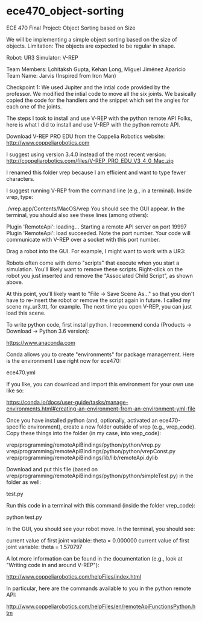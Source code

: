 # ece470_object-sorting
ECE 470 Final Project: Object Sorting based on Size

We will be implementing a simple object sorting based on the size of objects. Limitation: The objects are expected to be regular in shape.

Robot: UR3
Simulator: V-REP

Team Members: Lohitaksh Gupta, Kehan Long, Miguel Jiménez Aparicio
Team Name: Jarvis (Inspired from Iron Man)

Checkpoint 1: We used Jupiter and the intial code provided by the professor. We modified the intial code to move all the six joints. We basically copied the code for the handlers and the snippet which set the angles for each one of the joints.



The steps I took to install and use V-REP with the python remote API
Folks, here is what I did to install and use V-REP with the python remote API.

Download V-REP PRO EDU from the Coppelia Robotics website:
http://www.coppeliarobotics.com

I suggest using version 3.4.0 instead of the most recent version:
http://coppeliarobotics.com/files/V-REP_PRO_EDU_V3_4_0_Mac.zip

I renamed this folder vrep because I am efficient and want to type fewer characters.

I suggest running V-REP from the command line (e.g., in a terminal). Inside vrep, type:


./vrep.app/Contents/MacOS/vrep
You should see the GUI appear. In the terminal, you should also see these lines (among others):


Plugin 'RemoteApi': loading...
Starting a remote API server on port 19997
Plugin 'RemoteApi': load succeeded.
Note the port number. Your code will communicate with V-REP over a socket with this port number.

Drag a robot into the GUI. For example, I might want to work with a UR3:



 

Robots often come with demo "scripts" that execute when you start a simulation. You'll likely want to remove these scripts. Right-click on the robot you just inserted and remove the "Associated Child Script", as shown above.

 

At this point, you'll likely want to "File -> Save Scene As..." so that you don't have to re-insert the robot or remove the script again in future. I called my scene my_ur3.ttt, for example. The next time you open V-REP, you can just load this scene.

 

To write python code, first install python. I recommend conda (Products -> Download -> Python 3.6 version):

https://www.anaconda.com

 

Conda allows you to create "environments" for package management. Here is the environment I use right now for ece470:

ece470.yml

 

If you like, you can download and import this environment for your own use like so:

https://conda.io/docs/user-guide/tasks/manage-environments.html#creating-an-environment-from-an-environment-yml-file

 

Once you have installed python (and, optionally, activated an ece470-specific environment), create a new folder outside of vrep (e.g., vrep_code). Copy these things into the folder (in my case, into vrep_code):

 

vrep/programming/remoteApiBindings/python/python/vrep.py
vrep/programming/remoteApiBindings/python/python/vrepConst.py
vrep/programming/remoteApiBindings/lib/lib/remoteApi.dylib
 

Download and put this file (based on vrep/programming/remoteApiBindings/python/python/simpleTest.py) in the folder as well:

test.py

 

Run this code in a terminal with this command (inside the folder vrep_code):

 

python test.py
 

In the GUI, you should see your robot move. In the terminal, you should see:

 

current value of first joint variable: theta = 0.000000
current value of first joint variable: theta = 1.570797
 

A lot more information can be found in the documentation (e.g., look at "Writing code in and around V-REP"):

http://www.coppeliarobotics.com/helpFiles/index.html

 

In particular, here are the commands available to you in the python remote API:

http://www.coppeliarobotics.com/helpFiles/en/remoteApiFunctionsPython.htm
